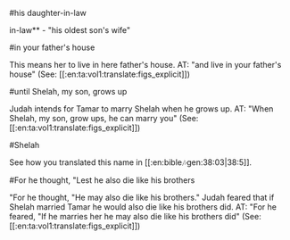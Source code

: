 #his daughter-in-law

in-law** - "his oldest son's wife"

#in your father's house

This means her to live in here father's house. AT: "and live in your father's house" (See: [[:en:ta:vol1:translate:figs_explicit]])

#until Shelah, my son, grows up

Judah intends for Tamar to marry Shelah when he grows up. AT: "When Shelah, my son, grow ups, he can marry you" (See: [[:en:ta:vol1:translate:figs_explicit]])

#Shelah

See how you translated this name in [[:en:bible:notes:gen:38:03|38:5]].

#For he thought, "Lest he also die like his brothers

"For he thought, "He may also die like his brothers." Judah feared that if Shelah married Tamar he would also die like his brothers did. AT: "For he feared, "If he marries her he may also die like his brothers did" (See: [[:en:ta:vol1:translate:figs_explicit]])